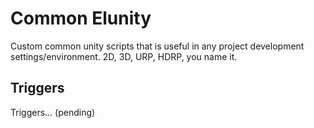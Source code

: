 # Common Elunity

Custom common unity scripts that is useful in any project development settings/environment. 
2D, 3D, URP, HDRP, you name it. 

## Triggers 

Triggers... (pending)